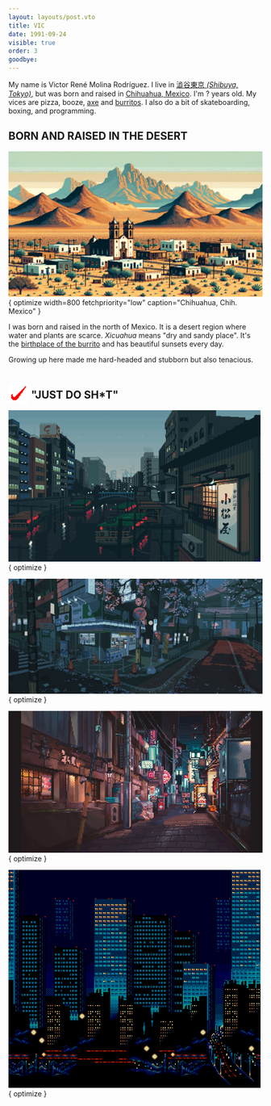 ```yaml
---
layout: layouts/post.vto
title: VIC
date: 1991-09-24
visible: true
order: 3
goodbye:
---
```


<script inline src="/_esnext/vicsage.js"></script>
<script inline src="/_esnext/lazyvideos.js"></script>

My name is Victor René Molina Rodríguez. I live in [澁谷東京 <em>(Shibuya, Tokyo)</em>](https://goo.gl/maps/1YfuGi5HYgRpBjN7A), but was born and raised in [Chihuahua, Mexico](https://goo.gl/maps/Ja9LxnZ6kosdra586). I'm <span id="age">?</span> years old. My vices are pizza, booze, [axe](https://youtu.be/en7EKL1pX5w) and [burritos](https://youtu.be/YZRtE9I5w7k). I also do a bit of skateboarding, boxing, and programming.

## BORN AND RAISED IN THE DESERT

![A mountain in a desert city.](/assets/images/chihuahua.webp){ optimize width=800 fetchpriority="low" caption="Chihuahua, Chih. Mexico" }

I was born and raised in the north of Mexico. It is a desert region where water and plants are scarce. _Xicuahua_ means "dry and sandy place". It's the [birthplace of the burrito](https://en.wikipedia.org/wiki/Burrito#:~:text=Burritos%20are%20a%20traditional%20food%20of%20Ciudad%20Ju%C3%A1rez%2C%20a%20city%20bordering%20El%20Paso%2C%20Texas%2C%20in%20the%20northern%20Mexican%20state%20of%20Chihuahua%2C%20where%20people%20buy%20them%20at%20restaurants%20and%20roadside%20stands.%20Northern%20Mexican%20border%20towns%20like%20Villa%20Ahumada%20have%20an%20established%20reputation%20for%20serving%20burritos.) and has beautiful sunsets every day.

Growing up here made me hard-headed and stubborn but also tenacious.

## <img loading="lazy" alt="A red swoosh symbol" width=40 height=40 style="transform: translateY(10px); filter: var(--venom-filter)" src="/assets/images/swoosh.webp" /> "JUST DO SH\*T"

<div class="picture-grid">

![A river near Asakusabashi, in east Tokyo.](/assets/images/tokyo.gif){ optimize }

![A street with a cherry blossom tree and a convenience store in Tokyo.](/assets/images/cherry-blossoms-at-nite.gif){ optimize }

![A "shotengai" or "street lined with small shops" at night, in Tokyo.](/assets/images/apa-hotel-blues.gif){ optimize }

![The Tokyo skyline at night.](/assets/images/skyline-tokyo.gif){ optimize }

</div>
